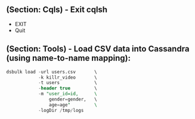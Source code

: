 ## (Section: Cqls) - Exit cqlsh

* EXIT
* Quit

## (Section: Tools) - Load CSV data into Cassandra (using name-to-name mapping):

```sql
dsbulk load -url users.csv       \
            -k killr_video       \
            -t users             \
            -header true         \
            -m "user_id=id,      \
                gender=gender,   \
                age=age"         \
            -logDir /tmp/logs
```
